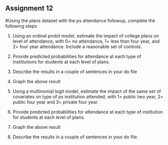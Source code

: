 ## Assignment 12

#Using the plans dataset with the ps attendance followup, complete the following steps

1. Using an ordinal probit model, estimate the impact of college plans on level of attendance, with 0= no attendance, 1= less than four year, and 2= four year attendance. Include a reasonable set of controls.

1. Provide predicted probabilities for attendance at each type of institiutions for students at each level of plans.

1. Describe the results in a couple of sentences in your do file

1. Graph the above result

1. Using a multinomial logit model, estimate the impact of the same set of covariates on type of ps institution attended, with 1= public two year, 2= public four year and 3= private four year.

1. Provide predicted probabilities for attendance at each type of institution for students at each level of plans.

1. Graph the above result

1. Describe the results in a couple of sentences in your do file. 
